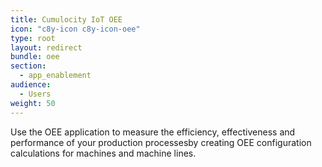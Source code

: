 ```yaml
---
title: Cumulocity IoT OEE
icon: "c8y-icon c8y-icon-oee"
type: root
layout: redirect
bundle: oee
section:
  - app_enablement
audience:
  - Users
weight: 50
---
```


Use the OEE application to measure the efficiency, effectiveness and performance of your production processesby creating OEE configuration calculations for machines and machine lines.
